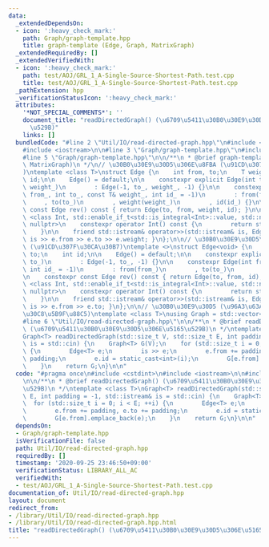 ```yaml
---
data:
  _extendedDependsOn:
  - icon: ':heavy_check_mark:'
    path: Graph/graph-template.hpp
    title: graph-template (Edge, Graph, MatrixGraph)
  _extendedRequiredBy: []
  _extendedVerifiedWith:
  - icon: ':heavy_check_mark:'
    path: test/AOJ/GRL_1_A-Single-Source-Shortest-Path.test.cpp
    title: test/AOJ/GRL_1_A-Single-Source-Shortest-Path.test.cpp
  _pathExtension: hpp
  _verificationStatusIcon: ':heavy_check_mark:'
  attributes:
    '*NOT_SPECIAL_COMMENTS*': ''
    document_title: "readDirectedGraph() (\u6709\u5411\u30B0\u30E9\u30D5\u306E\u5165\
      \u529B)"
    links: []
  bundledCode: "#line 2 \"Util/IO/read-directed-graph.hpp\"\n#include <cstdint>\n\
    #include <iostream>\n\n#line 3 \"Graph/graph-template.hpp\"\n#include <vector>\n\
    #line 5 \"Graph/graph-template.hpp\"\n\n/**\n * @brief graph-template (Edge, Graph,\
    \ MatrixGraph)\n */\n// \u30B0\u30E9\u30D5\u306E\u8FBA (\u91CD\u307F\u4ED8\u304D\
    )\ntemplate <class T>\nstruct Edge {\n    int from, to;\n    T weight;\n    int\
    \ id;\n\n    Edge() = default;\n\n    constexpr explicit Edge(int to_, const T&\
    \ weight_)\n        : Edge(-1, to_, weight_, -1) {}\n\n    constexpr Edge(int\
    \ from_, int to_, const T& weight_, int id_ = -1)\n        : from(from_)\n   \
    \     , to(to_)\n        , weight(weight_)\n        , id(id_) {}\n\n    constexpr\
    \ const Edge rev() const { return Edge(to, from, weight, id); }\n\n    template\
    \ <class Int, std::enable_if_t<std::is_integral<Int>::value, std::nullptr_t> =\
    \ nullptr>\n    constexpr operator Int() const {\n        return static_cast<Int>(to);\n\
    \    }\n\n    friend std::istream& operator>>(std::istream& is, Edge& e) { return\
    \ is >> e.from >> e.to >> e.weight; }\n};\n\n// \u30B0\u30E9\u30D5\u306E\u8FBA\
    \ (\u91CD\u307F\u30CA\u30B7)\ntemplate <>\nstruct Edge<void> {\n    int from,\
    \ to;\n    int id;\n\n    Edge() = default;\n\n    constexpr explicit Edge(int\
    \ to_)\n        : Edge(-1, to_, -1) {}\n\n    constexpr Edge(int from_, int to_,\
    \ int id_ = -1)\n        : from(from_)\n        , to(to_)\n        , id(id_) {}\n\
    \n    constexpr const Edge rev() const { return Edge(to, from, id); }\n\n    template\
    \ <class Int, std::enable_if_t<std::is_integral<Int>::value, std::nullptr_t> =\
    \ nullptr>\n    constexpr operator Int() const {\n        return static_cast<Int>(to);\n\
    \    }\n\n    friend std::istream& operator>>(std::istream& is, Edge& e) { return\
    \ is >> e.from >> e.to; }\n};\n\n// \u30B0\u30E9\u30D5 (\u96A3\u63A5\u30EA\u30B9\
    \u30C8\u5B9F\u88C5)\ntemplate <class T>\nusing Graph = std::vector<std::vector<Edge<T>>>;\n\
    #line 6 \"Util/IO/read-directed-graph.hpp\"\n\n/**\n * @brief readDirectedGraph()\
    \ (\u6709\u5411\u30B0\u30E9\u30D5\u306E\u5165\u529B)\n */\ntemplate <class T>\n\
    Graph<T> readDirectedGraph(std::size_t V, std::size_t E, int padding = -1, std::istream&\
    \ is = std::cin) {\n    Graph<T> G(V);\n    for (std::size_t i = 0; i < E; ++i)\
    \ {\n        Edge<T> e;\n        is >> e;\n        e.from += padding, e.to +=\
    \ padding;\n        e.id = static_cast<int>(i);\n        G[e.from].emplace_back(e);\n\
    \    }\n    return G;\n}\n\n"
  code: "#pragma once\n#include <cstdint>\n#include <iostream>\n\n#include \"../../Graph/graph-template.hpp\"\
    \n\n/**\n * @brief readDirectedGraph() (\u6709\u5411\u30B0\u30E9\u30D5\u306E\u5165\
    \u529B)\n */\ntemplate <class T>\nGraph<T> readDirectedGraph(std::size_t V, std::size_t\
    \ E, int padding = -1, std::istream& is = std::cin) {\n    Graph<T> G(V);\n  \
    \  for (std::size_t i = 0; i < E; ++i) {\n        Edge<T> e;\n        is >> e;\n\
    \        e.from += padding, e.to += padding;\n        e.id = static_cast<int>(i);\n\
    \        G[e.from].emplace_back(e);\n    }\n    return G;\n}\n\n"
  dependsOn:
  - Graph/graph-template.hpp
  isVerificationFile: false
  path: Util/IO/read-directed-graph.hpp
  requiredBy: []
  timestamp: '2020-09-25 23:46:50+09:00'
  verificationStatus: LIBRARY_ALL_AC
  verifiedWith:
  - test/AOJ/GRL_1_A-Single-Source-Shortest-Path.test.cpp
documentation_of: Util/IO/read-directed-graph.hpp
layout: document
redirect_from:
- /library/Util/IO/read-directed-graph.hpp
- /library/Util/IO/read-directed-graph.hpp.html
title: "readDirectedGraph() (\u6709\u5411\u30B0\u30E9\u30D5\u306E\u5165\u529B)"
---
```

